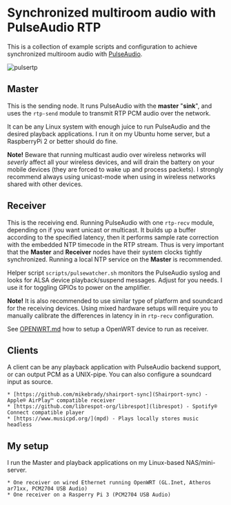 Synchronized multiroom audio with PulseAudio RTP
================================================

This is a collection of example scripts and configuration to achieve synchronized multiroom audio with [PulseAudio](https://www.freedesktop.org/wiki/Software/PulseAudio/).

![pulsertp](https://raw.githubusercontent.com/mada3k/pulsertp-multiroom/master/pulsertp.png "Pulse RTP flow")


Master
------
This is the sending node. It runs PulseAudio with the __master__ "__sink__", and uses the `rtp-send` module to transmit RTP PCM audio over the network.

It can be any Linux system with enough juice to run PulseAudio and the desired playback applications. I run it on my Ubuntu home server, but a RaspberryPi 2 or better should do fine.

__Note!__ Beware that running multicast audio over wireless networks will *severly* affect all your wireless devices, and will drain the battery on your mobile devices (they are forced to wake up and process packets). I strongly recommend always using unicast-mode when using in wireless networks shared with other devices.


Receiver
--------
This is the receiving end. Running PulseAudio with one `rtp-recv` module, depending on if you want unicast or multicast. 
It builds up a buffer according to the specified latency, then it performs sample rate correction with the embedded NTP timecode in the RTP stream.
Thus is very important that the __Master__ and __Receiver__ nodes have their system clocks tightly synchronized. Running a local NTP service on the __Master__ is recommended.

Helper script `scripts/pulsewatcher.sh` monitors the PulseAudio syslog and looks for ALSA device playback/suspend messages. Adjust for you needs. I use it for toggling GPIOs to power on the amplifier.

__Note!__ It is also recommended to use similar type of platform and soundcard for the receiving devices. Using mixed hardware setups will require you to manually calibrate the differences in latency in in `rtp-recv` configuration.

See [OPENWRT.md](OPENWRT.md) how to setup a OpenWRT device to run as receiver.


Clients
-------
A client can be any playback application with PulseAudio backend support, or can output PCM as a UNIX-pipe. You can also configure a soundcard input as source.

    * [https://github.com/mikebrady/shairport-sync](Shairport-sync) - Apple® AirPlay™ compatible receiver
    * [https://github.com/librespot-org/librespot](librespot) - Spotify® Connect compatible player  
    * [https://www.musicpd.org/](mpd) - Plays locally stores music headless



My setup
--------
I run the Master and playback applications on my Linux-based NAS/mini-server.

    * One receiver on wired Ethernet running OpenWRT (GL.Inet, Atheros ar71xx, PCM2704 USB Audio)
    * One receiver on a Rasperry Pi 3 (PCM2704 USB Audio)



